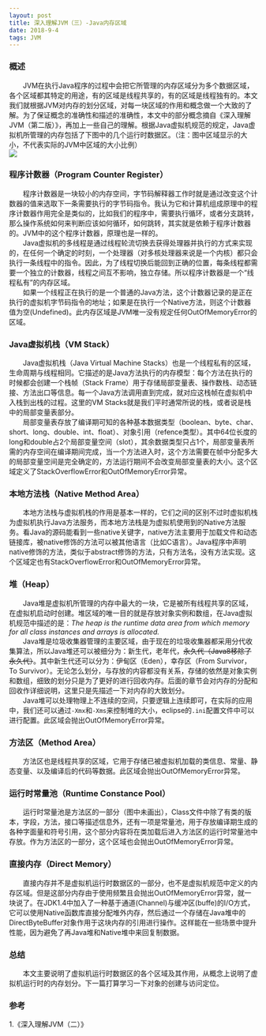 ```yaml
---
layout: post
title: 深入理解JVM（三）-Java内存区域
date: 2018-9-4
tags: JVM
---
```

### 概述
&emsp;&emsp;JVM在执行Java程序的过程中会把它所管理的内存区域分为多个数据区域，各个区域都其特定的用途，有的区域是线程共享的，有的区域是线程独有的。本文我们就根据JVM对内存的划分区域，对每一块区域的作用和概念做一个大致的了解。为了保证概念的准确性和描述的准确性，本文中的部分概念摘自《深入理解JVM（第二版）》，再加上一些自己的理解。根据Java虚拟机规范的规定，Java虚拟机所管理的内存包括了下图中的几个运行时数据区。（注：图中区域显示的大小，不代表实际的JVM中区域的大小比例）  
![](./../images/jvm/step31.png)

### 程序计数器（Program Counter Register）
&emsp;&emsp;程序计数器是一块较小的内存空间，字节码解释器工作时就是通过改变这个计数器的值来选取下一条需要执行的字节码指令。我认为它和计算机组成原理中的程序计数器作用完全是类似的，比如我们的程序中，需要执行循环，或者分支跳转，那么操作系统如何来判断应该如何循环，如何跳转，其实就是依赖于程序计数器的。JVM中的这个程序计数器，原理也是一样的。  
&emsp;&emsp;Java虚拟机的多线程是通过线程轮流切换去获得处理器并执行的方式来实现的，在任何一个确定的时刻，一个处理器（对多核处理器来说是一个内核）都只会执行一条线程中的指令。因此，为了线程切换后能回到正确的位置，每条线程都需要一个独立的计数器，线程之间互不影响，独立存储。所以程序计数器是一个“线程私有”的内存区域。  
&emsp;&emsp;如果一个线程正在执行的是一个普通的Java方法，这个计数器记录的是正在执行的虚拟机字节码指令的地址；如果是在执行一个Native方法，则这个计数器值为空(Undefined)。此内存区域是JVM唯一没有规定任何OutOfMemoryError的区域。

### Java虚拟机栈（VM Stack）
&emsp;&emsp;Java虚拟机栈（Java Virtual Machine Stacks）也是一个线程私有的区域，生命周期与线程相同。它描述的是Java方法执行的内存模型：每个方法在执行的时候都会创建一个栈帧（Stack Frame）用于存储局部变量表、操作数栈、动态链接、方法出口等信息。每一个Java方法调用直到完成，就对应这栈帧在虚拟机中入栈到出栈的过程。这里的VM Stacks就是我们平时通常所说的栈，或者说是栈中的局部变量表部分。  
&emsp;&emsp;局部变量表存放了编译期可知的各种基本数据类型（boolean、byte、char、short、long、double、int、float）、对象引用（refence类型）。其中64位长度的long和double占2个局部变量空间（slot），其余数据类型只占1个，局部变量表所需的内存空间在编译期间完成，当一个方法进入时，这个方法需要在帧中分配多大的局部变量空间是完全确定的，方法运行期间不会改变局部变量表的大小。这个区域定义了StackOverflowError和OutOfMemoryError异常。

### 本地方法栈（Native Method Area）
&emsp;&emsp;本地方法栈与虚拟机栈的作用是基本一样的，它们之间的区别不过时虚拟机栈为虚拟机执行Java方法服务，而本地方法栈是为虚拟机使用到的Native方法服务。看Java的源码能看到一些native关键字，native方法主要用于加载文件和动态链接库，被native修饰的方法可以被其他语言（比如C语言）。Java程序中声明native修饰的方法，类似于abstract修饰的方法，只有方法名，没有方法实现。这个区域定也有StackOverflowError和OutOfMemoryError异常。  

### 堆（Heap）
&emsp;&emsp;Java堆是虚拟机所管理的内存中最大的一块，它是被所有线程共享的区域，在虚拟机启动时创建。堆区域的唯一目的就是存放对象实例和数组，在Java虚拟机规范中描述的是：<i>The heap is the runtime data area from which memory for all class instances and arrays is allocated.</i>  
&emsp;&emsp;Java堆是垃圾收集器管理的主要区域，由于现在的垃圾收集器都采用分代收集算法，所以Java堆还可以被细分为：新生代，老年代，~~永久代（Java8移除了永久代）~~。其中新生代还可以分为：伊甸区（Eden），幸存区（From Survivor，To Survivor）。无论怎么划分，与存放的内容都没有关系，存储的依然是对象实例和数组，细致的划分只是为了更好的进行回收内存。后面的章节会对内存的分配和回收作详细说明，这里只是先描述一下对内存的大致划分。  
&emsp;&emsp;Java堆可以处理物理上不连续的空间，只要逻辑上连续即可，在实际的应用中，我们还可以通过`-Xmx`和`-Xms`来控制堆的大小，eclipse的`.ini`配置文件中可以进行配置。此区域会抛出OutOfMemoryError异常。

### 方法区（Method Area）  
&emsp;&emsp;方法区也是线程共享的区域，它用于存储已被虚拟机加载的类信息、常量、静态变量、以及编译后的代码等数据。此区域会抛出OutOfMemoryError异常。

### 运行时常量池（Runtime Constance Pool）
&emsp;&emsp;运行时常量池是方法区的一部分（图中未画出），Class文件中除了有类的版本，字段，方法，接口等描述信息外，还有一项是常量池，用于存放编译期生成的各种字面量和符号引用，这个部分内容将在类加载后进入方法区的运行时常量池中存放。作为方法区的一部分，这个区域也会抛出OutOfMemoryError异常。  

### 直接内存（Direct Memory）
&emsp;&emsp;直接内存并不是虚拟机运行时数据区的一部分，也不是虚拟机规范中定义的内存区域。但是这部分内存由于使用频繁且会抛出OutOfMemoryError异常，就一块说了。在JDK1.4中加入了一种基于通道(Channel)与缓冲区(buffe)的I/O方式，它可以使用Native函数库直接分配堆外内存，然后通过一个存储在Java堆中的DirectByteBuffer对象作用于这块内存的引用进行操作。这样能在一些场景中提升性能，因为避免了再Java堆和Native堆中来回复制数据。

### 总结
&emsp;&emsp;本文主要说明了虚拟机运行时数据区的各个区域及其作用，从概念上说明了虚拟机运行时的内存划分。下一篇打算学习一下对象的创建与访问定位。

### 参考
1.《深入理解JVM（二）》  

